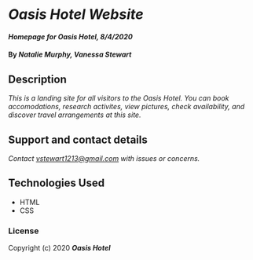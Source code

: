 # _Oasis Hotel Website_

#### _Homepage for Oasis Hotel, 8/4/2020_

#### By _**Natalie Murphy, Vanessa Stewart**_

## Description

_This is a landing site for all visitors to the Oasis Hotel. You can book accomodations, research activites, view pictures, check availability, and discover travel arrangements at this site._

## Support and contact details

_Contact vstewart1213@gmail.com with issues or concerns._

## Technologies Used

* HTML
* CSS

### License

Copyright (c) 2020 **_Oasis Hotel_**